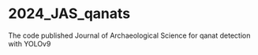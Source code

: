 # 2024_JAS_qanats
The code published Journal of Archaeological Science for qanat detection with YOLOv9
